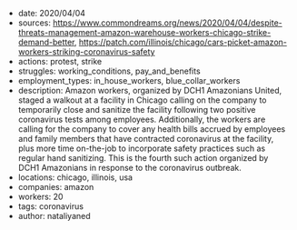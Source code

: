 - date: 2020/04/04
- sources: https://www.commondreams.org/news/2020/04/04/despite-threats-management-amazon-warehouse-workers-chicago-strike-demand-better, https://patch.com/illinois/chicago/cars-picket-amazon-workers-striking-coronavirus-safety
- actions: protest, strike
- struggles: working_conditions, pay_and_benefits
- employment_types: in_house_workers, blue_collar_workers
- description: Amazon workers, organized by DCH1 Amazonians United, staged a walkout at a facility in Chicago calling on the company to temporarily close and sanitize the facility following two positive coronavirus tests among employees. Additionally, the workers are calling for the company to cover any health bills accrued by employees and family members that have contracted coronavirus at the facility, plus more time on-the-job to incorporate safety practices such as regular hand sanitizing. This is the fourth such action organized by DCH1 Amazonians in response to the coronavirus outbreak. 
- locations: chicago, illinois, usa
- companies: amazon
- workers: 20
- tags: coronavirus
- author: nataliyaned
